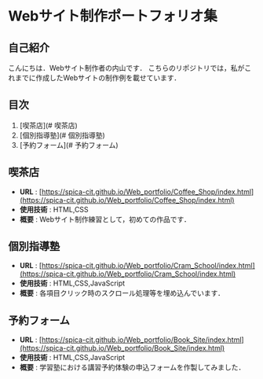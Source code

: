 # Webサイト制作ポートフォリオ集


## 自己紹介

こんにちは．Webサイト制作者の内山です．
こちらのリポジトリでは，私がこれまでに作成したWebサイトの制作例を載せています．

## 目次

1. [喫茶店](# 喫茶店)
2. [個別指導塾](# 個別指導塾)
3. [予約フォーム](# 予約フォーム)

## 喫茶店

- **URL** : [https://spica-cit.github.io/Web_portfolio/Coffee_Shop/index.html](https://spica-cit.github.io/Web_portfolio/Coffee_Shop/index.html)
- **使用技術** : HTML,CSS
- **概要** : Webサイト制作練習として，初めての作品です．

## 個別指導塾

- **URL** : [https://spica-cit.github.io/Web_portfolio/Cram_School/index.html](https://spica-cit.github.io/Web_portfolio/Cram_School/index.html)
- **使用技術** : HTML,CSS,JavaScript
- **概要** : 各項目クリック時のスクロール処理等を埋め込んでいます．

## 予約フォーム

- **URL** : [https://spica-cit.github.io/Web_portfolio/Book_Site/index.html](https://spica-cit.github.io/Web_portfolio/Book_Site/index.html)
- **使用技術** : HTML,CSS,JavaScript
- **概要** : 学習塾における講習予約体験の申込フォームを作製してみました．